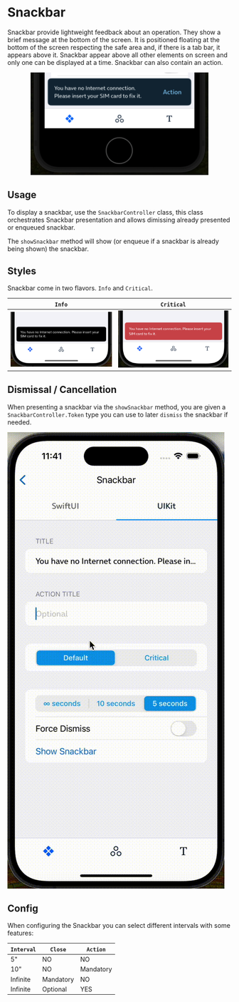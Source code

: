 #  Snackbar

Snackbar provide lightweight feedback about an operation. They show a brief message at the bottom of the screen. It is positioned floating at the bottom of the screen respecting the safe area and, if there is a tab bar, it appears above it. Snackbar appear above all other elements on screen and only one can be displayed at a time.
Snackbar can also contain an action.

<p align="center">
<img width="400" alt="portfolio_view" src="./docs/images/snackbar-action.png">
</p>

## Usage

To display a snackbar, use the `SnackbarController` class, this class orchestrates Snackbar presentation and allows dimissing already presented or enqueued snackbar.

The `showSnackbar` method will show (or enqueue if a snackbar is already being shown) the snackbar.

## Styles

Snackbar come in two flavors. `Info` and `Critical`.

| `Info`                                        | `Critical`                                        |
|-----------------------------------------------|---------------------------------------------------|
| ![Info](./docs/images/snackbar-style-info.png) | ![Info](./docs/images/snackbar-style-critical.png) |

## Dismissal / Cancellation

When presenting a snackbar via the `showSnackbar` method, you are given a `SnackbarController.Token` type you can use to later `dismiss` the snackbar if needed.

![Demo](./docs/images/snackbar-demo.gif)

## Config

When configuring the Snackbar you can select different intervals with some features:

| `Interval` |   `Close`  |  `Action`  |
|------------|------------|------------|
|     5"     |     NO     |     NO     |
|     10"    |     NO     |  Mandatory |
|  Infinite  |  Mandatory |     NO     |
|  Infinite  |  Optional  |    YES     |
